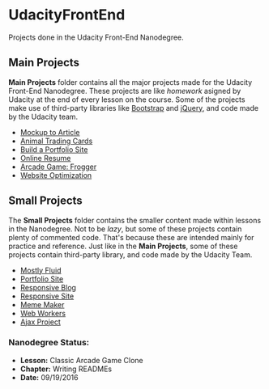 # UdacityFrontEnd
Projects done in the Udacity Front-End Nanodegree.

## Main Projects
**Main Projects** folder contains all the major projects made for the Udacity Front-End Nanodegree. 
These projects are like _homework_ asigned by Udacity at the end of every lesson on the course.
Some of the projects make use of third-party libraries like [Bootstrap](http://getbootstrap.com/) and [jQuery](https://jquery.com/), and code made by the Udacity team.

- [Mockup to Article](https://github.com/Giemper/UdacityFrontEnd/tree/master/MainProjects/1%20Mockup%20to%20Article)
- [Animal Trading Cards](https://github.com/Giemper/UdacityFrontEnd/tree/master/MainProjects/2%20Animal%20Trading%20Cards)
- [Build a Portfolio Site](https://github.com/Giemper/UdacityFrontEnd/tree/master/MainProjects/3%20Build%20a%20Portfolio%20Site)
- [Online Resume](https://github.com/Giemper/UdacityFrontEnd/tree/master/MainProjects/4%20Online%20Resume)
- [Arcade Game: Frogger](https://github.com/Giemper/UdacityFrontEnd/tree/master/MainProjects/5%20Arcade%20Game)
- [Website Optimization](https://github.com/Giemper/UdacityFrontEnd/tree/master/MainProjects/6%20Website%20Optimization)

## Small Projects
The **Small Projects** folder contains the smaller content made within lessons in the Nanodegree.
Not to be _lazy_, but some of these projects contain plenty of commented code. That's because these are intended mainly for practice and reference. 
Just like in the **Main Projects**, some of these projects contain third-party library, and code made by the Udacity Team.

- [Mostly Fluid](https://github.com/Giemper/UdacityFrontEnd/tree/master/SmallProjects/3_MostlyFluid)
- [Portfolio Site](https://github.com/Giemper/UdacityFrontEnd/tree/master/SmallProjects/3_PortfolioSite/toplist)
- [Responsive Blog](https://github.com/Giemper/UdacityFrontEnd/tree/master/SmallProjects/3_ResponsiveBlog)
- [Responsive Site](https://github.com/Giemper/UdacityFrontEnd/tree/master/SmallProjects/3_ResponsiveSite)
- [Meme Maker](https://github.com/Giemper/UdacityFrontEnd/tree/master/SmallProjects/4_Canvas)
- [Web Workers](https://github.com/Giemper/UdacityFrontEnd/tree/master/SmallProjects/5_WebWorkers)
- [Ajax Project](https://github.com/Giemper/UdacityFrontEnd/tree/master/SmallProjects/6_Ajax)

### Nanodegree Status:
- **Lesson:** Classic Arcade Game Clone
- **Chapter:** Writing READMEs
- **Date:** 09/19/2016

